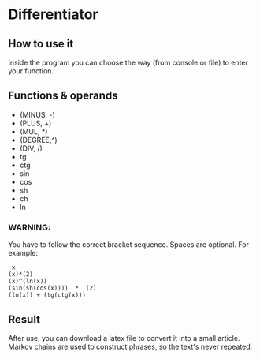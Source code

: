 # Differentiator
## How to use it
Inside the program you can choose the way (from console or file) to enter your function.
## Functions & operands
* (MINUS, -)
* (PLUS,  +)
* (MUL,   *)
* (DEGREE,^)
* (DIV,   /)
* tg
* ctg
* sin
* cos
* sh
* ch
* ln

### WARNING:
You have to follow the correct bracket sequence. Spaces are optional.
For example:
```
 x
(x)*(2)
(x)^(ln(x))
(sin(sh(cos(x))))  *  (2)
(ln(x)) + (tg(ctg(x)))
```

## Result
After use, you can download a latex file to convert it into a small article. Markov chains are used to construct phrases, so the text's never repeated.
